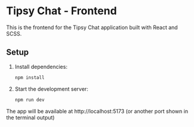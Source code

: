 # Tipsy Chat - Frontend

This is the frontend for the Tipsy Chat application built with React and SCSS.

## Setup

1. Install dependencies:
   ```bash
   npm install
   ```

2. Start the development server:
   ```bash
   npm run dev
   ```

The app will be available at http://localhost:5173 (or another port shown in the terminal output)